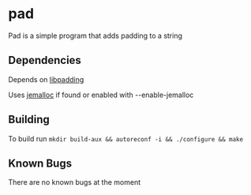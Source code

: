 # pad

Pad is a simple program that adds padding to a string

## Dependencies

Depends on [libpadding](https://github.com/z0gg3r/padding)

Uses [jemalloc](https://jemalloc.net) if found or enabled with --enable-jemalloc

## Building

To build run ```mkdir build-aux && autoreconf -i && ./configure && make```

## Known Bugs

There are no known bugs at the moment
